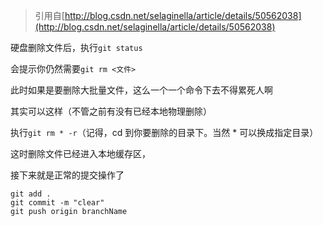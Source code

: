 > 引用自[http://blog.csdn.net/selaginella/article/details/50562038](http://blog.csdn.net/selaginella/article/details/50562038)

硬盘删除文件后，执行`git status`

会提示你仍然需要`git rm <文件>`

此时如果是要删除大批量文件，这么一个一个命令下去不得累死人啊

其实可以这样（不管之前有没有已经本地物理删除）

执行`git rm * -r`（记得，cd 到你要删除的目录下。当然 * 可以换成指定目录）

这时删除文件已经进入本地缓存区，

接下来就是正常的提交操作了
```
git add . 
git commit -m "clear"
git push origin branchName
```